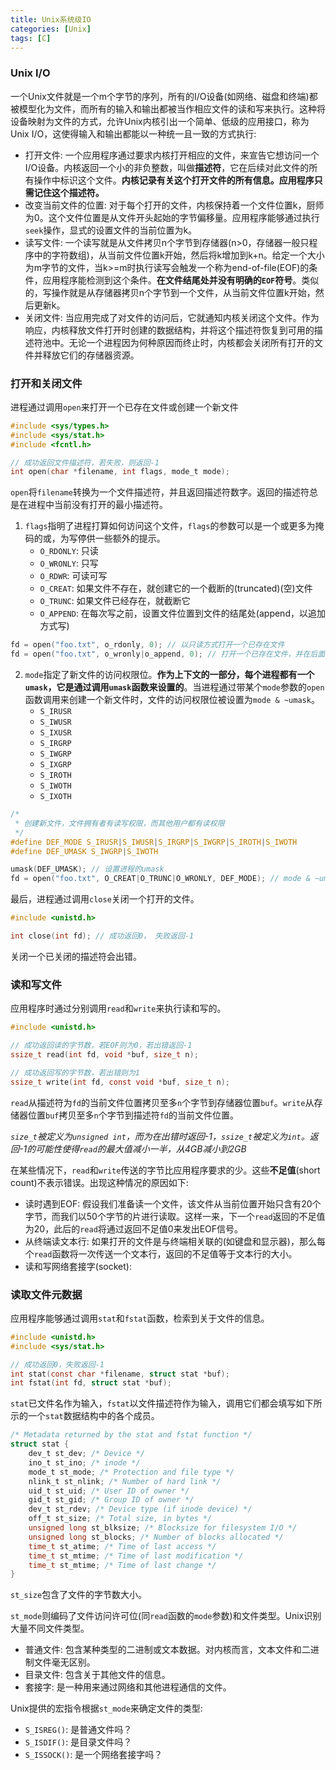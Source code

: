 ```yaml
---
title: Unix系统级IO
categories: [Unix]
tags: [C]
---
```


### Unix I/O

一个Unix文件就是一个m个字节的序列，所有的I/O设备(如网络、磁盘和终端)都被模型化为文件，而所有的输入和输出都被当作相应文件的读和写来执行。这种将设备映射为文件的方式，允许Unix内核引出一个简单、低级的应用接口，称为Unix I/O，这使得输入和输出都能以一种统一且一致的方式执行:

* 打开文件: 一个应用程序通过要求内核打开相应的文件，来宣告它想访问一个I/O设备。内核返回一个小的非负整数，叫做**描述符**，它在后续对此文件的所有操作中标识这个文件。**内核记录有关这个打开文件的所有信息。应用程序只需记住这个描述符。**
* 改变当前文件的位置: 对于每个打开的文件，内核保持着一个文件位置k，厨师为0。这个文件位置是从文件开头起始的字节偏移量。应用程序能够通过执行`seek`操作，显式的设置文件的当前位置为k。
* 读写文件: 一个读写就是从文件拷贝n个字节到存储器(n>0，存储器一般只程序中的字符数组)，从当前文件位置k开始，然后将k增加到k+n。给定一个大小为m字节的文件，当k>=m时执行读写会触发一个称为end-of-file(EOF)的条件，应用程序能检测到这个条件。**在文件结尾处并没有明确的`EOF`符号**。类似的，写操作就是从存储器拷贝n个字节到一个文件，从当前文件位置k开始，然后更新k。
* 关闭文件: 当应用完成了对文件的访问后，它就通知内核关闭这个文件。作为响应，内核释放文件打开时创建的数据结构，并将这个描述符恢复到可用的描述符池中。无论一个进程因为何种原因而终止时，内核都会关闭所有打开的文件并释放它们的存储器资源。

### 打开和关闭文件

进程通过调用`open`来打开一个已存在文件或创建一个新文件

``` c
#include <sys/types.h>
#include <sys/stat.h>
#include <fcntl.h>

// 成功返回文件描述符，若失败，则返回-1
int open(char *filename, int flags, mode_t mode);
```

`open`将`filename`转换为一个文件描述符，并且返回描述符数字。返回的描述符总是在进程中当前没有打开的最小描述符。

1. `flags`指明了进程打算如何访问这个文件，`flags`的参数可以是一个或更多为掩码的或，为写停供一些额外的提示。
    * `O_RDONLY`: 只读
    * `O_WRONLY`: 只写
    * `O_RDWR`: 可读可写
    * `O_CREAT`: 如果文件不存在，就创建它的一个截断的(truncated)(空)文件
    * `O_TRUNC`: 如果文件已经存在，就截断它
    * `O_APPEND`: 在每次写之前，设置文件位置到文件的结尾处(append，以追加方式写)

``` c
fd = open("foo.txt", o_rdonly, 0); // 以只读方式打开一个已存在文件
fd = open("foo.txt", o_wronly|o_append, 0); // 打开一个已存在文件，并在后面添加一些数据
```

2. `mode`指定了新文件的访问权限位。**作为上下文的一部分，每个进程都有一个`umask`，它是通过调用`umask`函数来设置的**。当进程通过带某个`mode`参数的`open`函数调用来创建一个新文件时，文件的访问权限位被设置为`mode & ~umask`。
    * `S_IRUSR`
    * `S_IWUSR`
    * `S_IXUSR`
    * `S_IRGRP`
    * `S_IWGRP`
    * `S_IXGRP`
    * `S_IROTH`
    * `S_IWOTH`
    * `S_IXOTH`

``` c
/* 
 * 创建新文件，文件拥有者有读写权限，而其他用户都有读权限
 */
#define DEF_MODE S_IRUSR|S_IWUSR|S_IRGRP|S_IWGRP|S_IROTH|S_IWOTH
#define DEF_UMASK S_IWGRP|S_IWOTH

umask(DEF_UMASK); // 设置进程的umask
fd = open("foo.txt", O_CREAT|O_TRUNC|O_WRONLY, DEF_MODE); // mode & ~umask
```

最后，进程通过调用`close`关闭一个打开的文件。

``` c
#include <unistd.h>

int close(int fd); // 成功返回0， 失败返回-1
```

关闭一个已关闭的描述符会出错。

### 读和写文件

应用程序时通过分别调用`read`和`write`来执行读和写的。

``` c
#include <unistd.h>

// 成功返回读的字节数，若EOF则为0，若出错返回-1
ssize_t read(int fd, void *buf, size_t n);

// 成功返回写的字节数，若出错则为1
ssize_t write(int fd, const void *buf, size_t n);
```
`read`从描述符为`fd`的当前文件位置拷贝至多`n`个字节到存储器位置`buf`。`write`从存储器位置`buf`拷贝至多`n`个字节到描述符`fd`的当前文件位置。

*`size_t`被定义为`unsigned int`，而为在出错时返回-1，`ssize_t`被定义为`int`。返回-1的可能性使得`read`的最大值减小一半，从4GB减小到2GB*

在某些情况下，`read`和`write`传送的字节比应用程序要求的少。这些**不足值**(short count)不表示错误。出现这种情况的原因如下:

* 读时遇到EOF: 假设我们准备读一个文件，该文件从当前位置开始只含有20个字节，而我们以50个字节的片进行读取。这样一来，下一个`read`返回的不足值为20，此后的`read`将通过返回不足值0来发出EOF信号。
* 从终端读文本行: 如果打开的文件是与终端相关联的(如键盘和显示器)，那么每个`read`函数将一次传送一个文本行，返回的不足值等于文本行的大小。
* 读和写网络套接字(socket):

### 读取文件元数据

应用程序能够通过调用`stat`和`fstat`函数，检索到关于文件的信息。

``` c
#include <unistd.h>
#include <sys/stat.h>

// 成功返回0，失败返回-1
int stat(const char *filename, struct stat *buf);
int fstat(int fd, struct stat *buf);
```

`stat`已文件名作为输入，`fstat`以文件描述符作为输入，调用它们都会填写如下所示的一个`stat`数据结构中的各个成员。

``` c
/* Metadata returned by the stat and fstat function */
struct stat {
    dev_t st_dev; /* Device */
    ino_t st_ino; /* inode */
    mode_t st_mode; /* Protection and file type */
    nlink_t st_nlink; /* Number of hard link */
    uid_t st_uid; /* User ID of owner */
    gid_t st_gid; /* Group ID of owner */
    dev_t st_rdev; /* Device type (if inode device) */
    off_t st_size; /* Total size, in bytes */
    unsigned long st_blksize; /* Blocksize for filesystem I/O */
    unsigned long st_blocks; /* Number of blocks allocated */
    time_t st_atime; /* Time of last access */
    time_t st_mtime; /* Time of last modification */
    time_t st_mtime; /* Time of last change */
}
```

`st_size`包含了文件的字节数大小。

`st_mode`则编码了文件访问许可位(同`read`函数的`mode`参数)和文件类型。Unix识别大量不同文件类型。

* 普通文件: 包含某种类型的二进制或文本数据。对内核而言，文本文件和二进制文件毫无区别。
* 目录文件: 包含关于其他文件的信息。
* 套接字: 是一种用来通过网络和其他进程通信的文件。

Unix提供的宏指令根据`st_mode`来确定文件的类型:

* `S_ISREG()`: 是普通文件吗？
* `S_ISDIF()`: 是目录文件吗？
* `S_ISSOCK()`: 是一个网络套接字吗？
